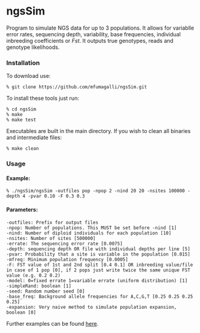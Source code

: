 
# ngsSim

Program to simulate NGS data for up to 3 populations. It allows for variablle error rates, sequencing depth, variability, base frequencies, individual inbreeding coefficients or _Fst_. It outputs true genotypes, reads and genotype likelihoods. 

### Installation

To download use:

    % git clone https://github.com/mfumagalli/ngsSim.git

To install these tools just run:

    % cd ngsSim
    % make
    % make test

Executables are built in the main directory. If you wish to clean all binaries and intermediate files:

    % make clean

### Usage

#### Example:

    % ./ngsSim/ngsSim -outfiles pop -npop 2 -nind 20 20 -nsites 100000 -depth 4 -pvar 0.10 -F 0.3 0.3

#### Parameters:
    -outfiles: Prefix for output files
    -npop: Number of populations. This MUST be set before -nind [1]
    -nind: Number of diploid individuals for each population [10]
    -nsites: Number of sites [500000]
    -errate: The sequencing error rate [0.0075]
    -depth: sequencing depth OR file with individual depths per line [5]
    -pvar: Probability that a site is variable in the population [0.015]
    -mfreq: Minimum population frequency [0.0005]
    -F: FST value of 1st and 2nd split [0.4 0.1] OR inbreeding value/file in case of 1 pop [0], if 2 pops just write twice the same unique FST value (e.g. 0.2 0.2)
    -model: 0=fixed errate 1=variable errate (uniform distribution) [1]
    -simpleRand: boolean [1]
    -seed: Random number seed [0]
    -base_freq: Background allele frequencies for A,C,G,T [0.25 0.25 0.25 0.25]
    -expansion: Very naive method to simulate population expansion, boolean [0]

Further examples can be found [here](https://github.com/mfumagalli/ngsSim/tree/master/examples).


